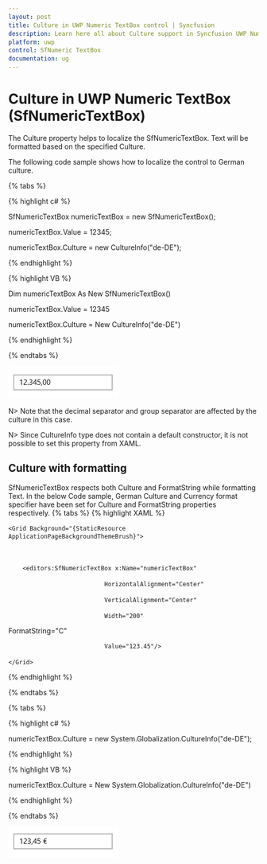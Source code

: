 ```yaml
---
layout: post
title: Culture in UWP Numeric TextBox control | Syncfusion
description: Learn here all about Culture support in Syncfusion UWP Numeric TextBox (SfNumericTextBox) control and more.
platform: uwp
control: SfNumeric TextBox
documentation: ug
---
```


# Culture in UWP Numeric TextBox (SfNumericTextBox)

The Culture property helps to localize the SfNumericTextBox. Text will be formatted based on the specified Culture. 

The following code sample shows how to localize the control to German culture.

{% tabs %}

{% highlight c# %}

SfNumericTextBox numericTextBox = new SfNumericTextBox();

numericTextBox.Value = 12345;

numericTextBox.Culture = new CultureInfo("de-DE");

{% endhighlight %}

{% highlight VB %}

Dim numericTextBox As New SfNumericTextBox()

numericTextBox.Value = 12345

numericTextBox.Culture = New CultureInfo("de-DE")

{% endhighlight %}

{% endtabs %}

![Germany Culture view](Concepts_images/Concepts_img3.png)

N> Note that the decimal separator and group separator are affected by the culture in this case.

N>  Since CultureInfo type does not contain a default constructor, it is not possible to set this property from XAML.

## Culture with formatting

SfNumericTextBox respects both Culture and FormatString while formatting Text. In the below Code sample, German Culture and Currency format specifier have been set for Culture and FormatString properties respectively.
{% tabs %}
{% highlight XAML %}

<Page xmlns:editors="using:Syncfusion.UI.Xaml.Controls.Input">



    <Grid Background="{StaticResource ApplicationPageBackgroundThemeBrush}">



        <editors:SfNumericTextBox x:Name="numericTextBox"

                               HorizontalAlignment="Center"

                               VerticalAlignment="Center"

                               Width="200" 

FormatString="C"

                               Value="123.45"/>

    </Grid>

</Page>

{% endhighlight %}

{% endtabs %}

{% tabs %}

{% highlight c# %}

numericTextBox.Culture = new System.Globalization.CultureInfo("de-DE");

{% endhighlight %}

{% highlight VB %}

numericTextBox.Culture = New System.Globalization.CultureInfo("de-DE")

{% endhighlight %}

{% endtabs %}

![Germany Culture Currency view](Concepts_images/Concepts_img5.png)

